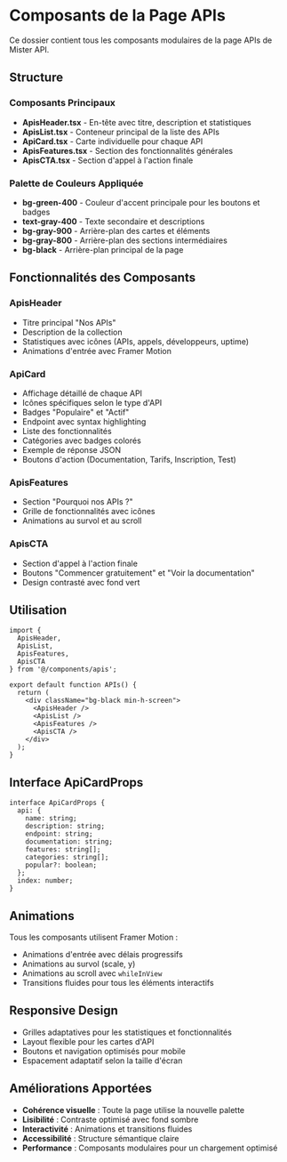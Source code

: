 # Composants de la Page APIs

Ce dossier contient tous les composants modulaires de la page APIs de Mister API.

## Structure

### Composants Principaux

- **ApisHeader.tsx** - En-tête avec titre, description et statistiques
- **ApisList.tsx** - Conteneur principal de la liste des APIs
- **ApiCard.tsx** - Carte individuelle pour chaque API
- **ApisFeatures.tsx** - Section des fonctionnalités générales
- **ApisCTA.tsx** - Section d'appel à l'action finale

### Palette de Couleurs Appliquée

- **bg-green-400** - Couleur d'accent principale pour les boutons et badges
- **text-gray-400** - Texte secondaire et descriptions
- **bg-gray-900** - Arrière-plan des cartes et éléments
- **bg-gray-800** - Arrière-plan des sections intermédiaires
- **bg-black** - Arrière-plan principal de la page

## Fonctionnalités des Composants

### ApisHeader
- Titre principal "Nos APIs"
- Description de la collection
- Statistiques avec icônes (APIs, appels, développeurs, uptime)
- Animations d'entrée avec Framer Motion

### ApiCard
- Affichage détaillé de chaque API
- Icônes spécifiques selon le type d'API
- Badges "Populaire" et "Actif"
- Endpoint avec syntax highlighting
- Liste des fonctionnalités
- Catégories avec badges colorés
- Exemple de réponse JSON
- Boutons d'action (Documentation, Tarifs, Inscription, Test)

### ApisFeatures
- Section "Pourquoi nos APIs ?"
- Grille de fonctionnalités avec icônes
- Animations au survol et au scroll

### ApisCTA
- Section d'appel à l'action finale
- Boutons "Commencer gratuitement" et "Voir la documentation"
- Design contrasté avec fond vert

## Utilisation

```tsx
import {
  ApisHeader,
  ApisList,
  ApisFeatures,
  ApisCTA
} from '@/components/apis';

export default function APIs() {
  return (
    <div className="bg-black min-h-screen">
      <ApisHeader />
      <ApisList />
      <ApisFeatures />
      <ApisCTA />
    </div>
  );
}
```

## Interface ApiCardProps

```tsx
interface ApiCardProps {
  api: {
    name: string;
    description: string;
    endpoint: string;
    documentation: string;
    features: string[];
    categories: string[];
    popular?: boolean;
  };
  index: number;
}
```

## Animations

Tous les composants utilisent Framer Motion :
- Animations d'entrée avec délais progressifs
- Animations au survol (scale, y)
- Animations au scroll avec `whileInView`
- Transitions fluides pour tous les éléments interactifs

## Responsive Design

- Grilles adaptatives pour les statistiques et fonctionnalités
- Layout flexible pour les cartes d'API
- Boutons et navigation optimisés pour mobile
- Espacement adaptatif selon la taille d'écran

## Améliorations Apportées

- **Cohérence visuelle** : Toute la page utilise la nouvelle palette
- **Lisibilité** : Contraste optimisé avec fond sombre
- **Interactivité** : Animations et transitions fluides
- **Accessibilité** : Structure sémantique claire
- **Performance** : Composants modulaires pour un chargement optimisé 